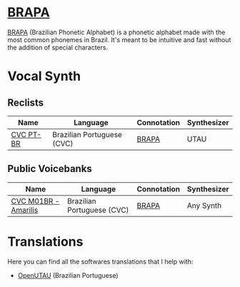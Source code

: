 # [BRAPA](https://github.com/overdramatic/BRAPA "BRAPA")
[BRAPA](https://github.com/overdramatic/BRAPA "BRAPA") (Brazilian Phonetic Alphabet) is a phonetic alphabet made with the most common phonemes in Brazil. It's meant to be intuitive and fast without the addition of special characters. 
# Vocal Synth
## Reclists
|Name|Language|Connotation|Synthesizer|
|-|-|-|-|
|[CVC PT-BR](https://github.com/overdramatic/CVC-PTBR-Reclist "CVC PT-BR")|Brazilian Portuguese (CVC)|[BRAPA](https://github.com/overdramatic/BRAPA "BRAPA")|UTAU|

## Public Voicebanks
|Name|Language|Connotation|Synthesizer|
|-|-|-|-|
|[CVC M01BR - Amarilis](https://github.com/overdramatic/amarilis-cvc-ptbr "Amarilis")|Brazilian Portuguese (CVC)|[BRAPA](https://github.com/overdramatic/BRAPA "BRAPA")|Any Synth|

# Translations
Here you can find all the softwares translations that I help with:

- [OpenUTAU](https://github.com/stakira/OpenUtau "OpenUTAU") (Brazilian Portuguese)
